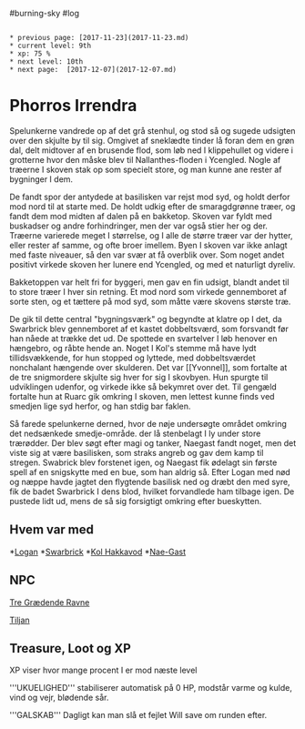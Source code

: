 #burning-sky #log

```ad-info

* previous page: [2017-11-23](2017-11-23.md)
* current level: 9th
* xp: 75 %
* next level: 10th
* next page:  [2017-12-07](2017-12-07.md) 
```

# Phorros Irrendra  
Spelunkerne vandrede op af det grå stenhul, og stod så og sugede udsigten over den skjulte by til sig. Omgivet af sneklædte tinder lå foran dem en grøn dal, delt midtover af en brusende flod, som løb ned I klippehullet og videre i grotterne hvor den måske blev til Nallanthes-floden i Ycengled. Nogle af træerne I skoven stak op som specielt store, og man kunne ane rester af bygninger I dem.
De fandt spor der antydede at basilisken var rejst mod syd, og holdt derfor mod nord til at starte med. De holdt udkig efter de smaragdgrønne træer, og fandt dem mod midten af dalen på en bakketop. Skoven var fyldt med buskadser og andre forhindringer, men der var også stier her og der. Træerne varierede meget I størrelse, og I alle de større træer var der hytter, eller rester af samme, og ofte broer imellem. Byen I skoven var ikke anlagt med faste niveauer, så den var svær at få overblik over. Som noget andet positivt virkede skoven her lunere end Ycengled, og med et naturligt dyreliv.
Bakketoppen var helt fri for byggeri, men gav en fin udsigt, blandt andet til to store træer I hver sin retning. Et mod nord som virkede gennemboret af sorte sten, og et tættere på mod syd, som måtte være skovens største træ.
De gik til dette central "bygningsværk" og begyndte at klatre op I det, da Swarbrick blev gennemboret af et kastet dobbeltsværd, som forsvandt før han nåede at trække det ud. De spottede en svartelver I løb henover en hængebro, og råbte hende an. Noget I Kol's stemme må have lydt tillidsvækkende, for hun stopped og lyttede, med dobbeltsværdet nonchalant hængende over skulderen. Det var [[Yvonnel]], som fortalte at de tre snigmordere skjulte sig hver for sig I skovbyen. Hun spurgte til udviklingen udenfor, og virkede ikke så bekymret over det. Til gengæld fortalte hun at Ruarc gik omkring I skoven, men lettest kunne finds ved smedjen lige syd herfor, og han stdig bar faklen.
Så farede spelunkerne derned, hvor de nøje undersøgte området omkring det nedsænkede smedje-område. der lå stenbelagt I ly under store trærødder. Der blev søgt efter magi og tanker, Naegast fandt noget, men det viste sig at være basilisken, som straks angreb og gav dem kamp til stregen. Swabrick blev forstenet igen, og Naegast fik ødelagt sin første spell af en snigskytte med en bue, som han aldrig så. Efter Logan med nød og næppe havde jagtet den flygtende basilisk ned og dræbt den med syre, fik de badet Swarbrick I dens blod, hvilket forvandlede ham tilbage igen. De pustede lidt ud, mens de så sig forsigtigt omkring efter bueskytten.    
 
## Hvem var med 
*[Logan](Logan.md)
*[Swarbrick](Swarbrick%20Everwood.md)
*[Kol Hakkavod](Kol%20Hakkavod.md)
*[Nae-Gast](Nae-Gast%20Oldknist.md)
## NPC 
[Tre Grædende Ravne](Tre%20Grædende%20Ravne.md)
[Tiljan](Tiljan.md)
## Treasure, Loot og XP 
XP viser hvor mange procent I er mod næste level
'''UKUELIGHED''' stabiliserer automatisk på 0 HP, modstår varme og kulde, vind og vejr, blødende sår.
'''GALSKAB''' Dagligt kan man slå et fejlet Will save om runden efter.
